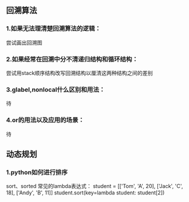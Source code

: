 ## 回溯算法
### 1.如果无法理清楚回溯算法的逻辑：
尝试画出回溯图
### 2.如果经常在回溯中分不清递归结构和循环结构：
尝试用stack顺序结构改写回溯结构以厘清这两种结构之间的差别
### 3.glabel,nonlocal什么区别和用法：
待
### 4.or的用法以及应用的场景：
待

## 动态规划
### 1.python如何进行排序
sort、sorted
常见的lambda表达式：
student = [['Tom', 'A', 20], ['Jack', 'C', 18], ['Andy', 'B', 11]]
student.sort(key=lambda student: student[2])
